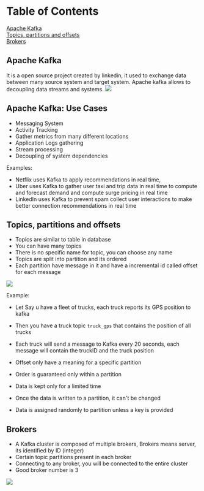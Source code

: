 # Table of Contents
[Apache Kafka](#a)  
[Topics, partitions and offsets](#b)  
[Brokers](#c)

<a name ="a"/>

## Apache Kafka
It is a open source project created by linkedin, it used to exchange data between many source system and target system. Apache kafka allows to decoupling data streams and systems. 
![](https://imgur.com/CieLc8K.png)

## Apache Kafka: Use Cases
* Messaging System
* Activity Tracking
* Gather metrics from many different locations
* Application Logs gathering
* Stream processing 
* Decoupling of system dependencies

Examples:
* Netflix uses Kafka to apply recommendations in real time, 
* Uber uses Kafka to gather user taxi and trip data in real time to compute and forecast demand and compute surge pricing in real time
* LinkedIn uses Kafka to prevent spam collect user interactions to make better connection recommendations in real time

<a name ="b"/>

## Topics, partitions and offsets

* Topics are similar to table in database
* You can have many topics 
* There is no specific name for topic, you can choose any name
* Topics are split into partition and its ordered
* Each partition have message in it and have a incremental id called offset for each message

![](https://imgur.com/KlfRFBO.png)

Example:

* Let Say u have a fleet of trucks, each truck reports its GPS position to kafka
* Then you have a truck topic ```truck_gps``` that contains the position of all trucks
* Each truck will send a message to Kafka every 20 seconds, each message will contain the truckID and the truck position 

* Offset only have a meaning for a specific partition
* Order is guaranteed only within a partition
* Data is kept only for a limited time
* Once the data is written to a partition, it can't be changed
* Data is assigned randomly to partition unless a key is provided

<a name ="b"/>

## Brokers

* A Kafka cluster is composed of multiple brokers, Brokers means server, its identified by ID (integer)
* Certain topic partitions present in each broker
* Connecting to any broker, you will be connected to the entire cluster
* Good broker number is 3

![](https://imgur.com/UNVy9Dc.png)







